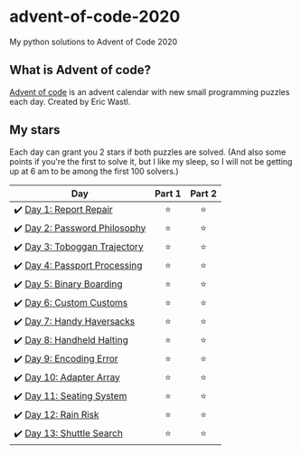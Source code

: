 # advent-of-code-2020
My python solutions to Advent of Code 2020

## What is Advent of code?
[Advent of code](https://adventofcode.com/) is an advent calendar with new small programming puzzles each day. Created by Eric Wastl.

## My stars
Each day can grant you 2 stars if both puzzles are solved. (And also some points if you're the first to solve it, but I like my sleep, so I will not be getting up at 6 am to be among the first 100 solvers.)

| Day | Part 1 | Part 2 |
|---|:----:|:---:|
|✔️ [Day 1: Report Repair](01) | ⭐️ | ⭐️ |
|✔️ [Day 2: Password Philosophy](02)   | ⭐️ | ⭐️ |
|✔️ [Day 3: Toboggan Trajectory](03)   | ⭐️ | ⭐️ |
|✔️ [Day 4: Passport Processing](04)   | ⭐️ | ⭐️ |
|✔️ [Day 5: Binary Boarding](05)   | ⭐️ | ⭐️ |
|✔️ [Day 6: Custom Customs](06)   | ⭐️ | ⭐️ |
|✔️ [Day 7: Handy Haversacks](07)   | ⭐️ | ️⭐️ |
|✔️ [Day 8: Handheld Halting](08)   | ⭐️ | ️⭐️ |
|✔️ [Day 9: Encoding Error](09)   | ⭐️ | ️⭐️ |
|✔️ [Day 10: Adapter Array](10)   | ⭐️ | ️⭐️ |
|✔️ [Day 11: Seating System](11)   | ⭐️ | ️⭐️ |
|✔️ [Day 12: Rain Risk](12)   | ⭐️ | ️⭐️ |
|✔️ [Day 13: Shuttle Search](13)   | ⭐️ | ️⭐️ |

